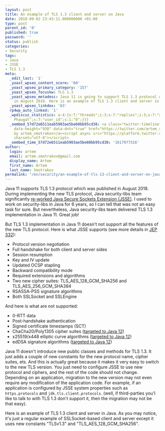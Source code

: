 ```yaml
---
layout: post
title: An example of TLS 1.3 client and server on Java
date: 2018-09-02 23:43:11.000000000 +01:00
type: post
parent_id: '0'
published: true
password: ''
status: publish
categories:
- Security
tags:
- Java
- JSSE
- TLS 1.3
meta:
  _edit_last: '1'
  _yoast_wpseo_content_score: '60'
  _yoast_wpseo_primary_category: '157'
  _yoast_wpseo_focuskw: TLS 1.3
  _yoast_wpseo_metadesc: Java 11 is going to support TLS 1.3 protocol which was published
    in August 2018. Here is an example of TLS 1.3 client and server in Java.
  _yoast_wpseo_linkdex: '63'
  rp4wp_auto_linked: '1'
  _wpdiscuz_statistics: a:4:{s:7:"threads";i:3;s:7:"replies";i:3;s:7:"authors";i:4;s:14:"recent_authors";a:4:{i:0;O:8:"stdClass":3:{s:20:"comment_author_email";s:25:"artem.smotrakov@gmail.com";s:14:"comment_author";s:5:"Artem";s:7:"user_id";s:1:"1";}i:1;O:8:"stdClass":3:{s:20:"comment_author_email";s:23:"avatar.girase@gmail.com";s:14:"comment_author";s:3:"raj";s:7:"user_id";s:1:"0";}i:2;O:8:"stdClass":3:{s:20:"comment_author_email";s:12:"hs-bo@gmx.de";s:14:"comment_author";s:4:"Rafa";s:7:"user_id";s:1:"0";}i:3;O:8:"stdClass":3:{s:20:"comment_author_email";s:22:"phaugat.ashu@gmail.com";s:14:"comment_author";s:12:"Ashu
    Phaugat";s:7:"user_id";s:1:"0";}}}
  _oembed_57d72e6511eab5903ae5be60bb95cd38: <a class="twitter-timeline" data-width="625"
    data-height="938" data-dnt="true" href="https://twitter.com/artem_smotrakov?ref_src=twsrc%5Etfw">Tweets
    by artem_smotrakov</a><script async src="https://platform.twitter.com/widgets.js"
    charset="utf-8"></script>
  _oembed_time_57d72e6511eab5903ae5be60bb95cd38: '1617977316'
author:
  login: artem
  email: artem.smotrakov@gmail.com
  display_name: Artem
  first_name: Artem
  last_name: Smotrakov
permalink: "/en/security/an-example-of-tls-13-client-and-server-on-java.html"
---
```

Java 11 supports TLS 1.3 protocol which was published in August 2018. During implementing the new TLS protocol, Java security-libs team significantly [re-worked Java Secure Sockets Extension (JSSE)](https://bugs.openjdk.java.net/browse/JDK-8185576). I used to work on security-libs in Java for 6 years, so I can tell that was not an easy task for sure. But nevertheless, Java security-libs team delivered TLS 1.3 implementation in Java 11. Great job!

<!--more-->

But TLS 1.3 implementation in Java 11 doesn't not support all the features of the new TLS protocol. Here is what JSSE supports (see more details in [JEP 332](http://openjdk.java.net/jeps/332)):

- Protocol version negotiation
- Full handshake for both client and server sides
- Session resumption
- Key and IV update
- Updated OCSP stapling
- Backward compatibility mode
- Required extensions and algorithms
- Two new cipher suites: TLS\_AES\_128\_GCM\_SHA256 and TLS\_AES\_256\_GCM\_SHA384
- RSASSA-PSS signature algorithms
- Both SSLSocket and SSLEngine

And here is what are not supported:

- 0-RTT data
- Post-handshake authentication
- Signed certificate timestamps (SCT)
- ChaCha20/Poly1305 cipher suites ([targeted to Java 12](https://bugs.openjdk.java.net/browse/JDK-8140466))
- x25519/x448 elliptic curve algorithms ([targeted to Java 12](https://bugs.openjdk.java.net/browse/JDK-8171279))
- edDSA signature algorithms ([targeted to Java 12](https://bugs.openjdk.java.net/browse/JDK-8166596))

Java 11 doesn't introduce new public classes and methods for TLS 1.3. It just adds a couple of new constants for the new protocol name, cipher suites, ets. And this is actually great because it makes it very easy to switch to the new TLS version. You just need to configure JSSE to use new protocol and ciphers, and the rest of the code should not change. Depending on an application, migration to the new version may not even require any modification of the application code. For example, if an application is configured by JSSE system properties such as `https.protocols`&nbsp;and `jdk.tls.client.protocols`. (well, if third-parties you'l like to talk to with TLS 1.3 don't support it, then the migration may not be that easy).

Here is an example of TLS 1.3 client and server in Java. As you may notice, it's just a regular example of SSLSocket-based client and server except it uses new constants "TLSv1.3" and "TLS\_AES\_128\_GCM\_SHA256".

<script src="https://gist.github.com/artem-smotrakov/bd14e4bde4d7238f7e5ab12c697a86a3.js"></script>

